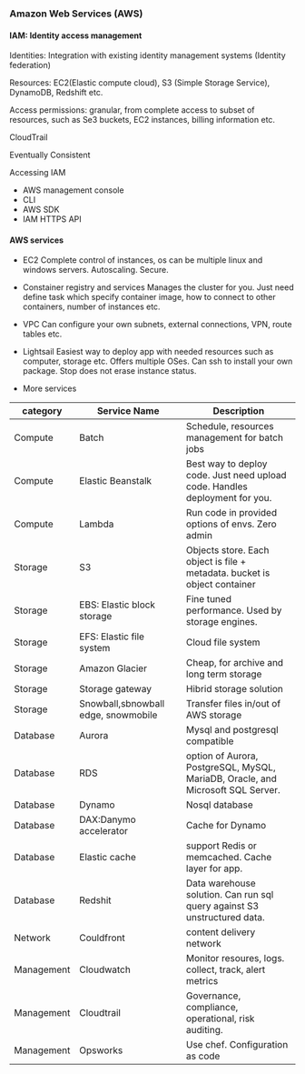 ### Amazon Web Services (AWS)
#### IAM: Identity access management
Identities: Integration with existing identity management systems (Identity federation)

Resources: EC2(Elastic compute cloud), S3 (Simple Storage Service), DynamoDB, Redshift etc.

Access permissions: granular, from complete access to subset of resources, such as Se3 buckets, EC2 instances, billing information etc.

CloudTrail

Eventually Consistent

Accessing IAM
* AWS management console
* CLI
* AWS SDK
* IAM HTTPS API

#### AWS services
* EC2
Complete control of instances, os can be multiple linux and windows servers. 
Autoscaling. Secure.

* Constainer registry and services
Manages the cluster for you. Just need define task which specify container image, 
how to connect to other containers, number of instances etc.

* VPC
Can configure your own subnets, external connections, VPN, route tables etc.

* Lightsail
Easiest way to deploy app with needed resources such as computer, storage etc.
Offers multiple OSes. Can ssh to install your own package. Stop does not erase
instance status.

* More services

 |category| Service Name | Description |
 |--------|--------------|----------------------------------------------|
 |Compute|Batch         |Schedule, resources management for batch jobs |
 |Compute|Elastic Beanstalk|Best way to deploy code. Just need upload code. Handles deployment for you.|
 |Compute|Lambda        |Run code in provided options of envs. Zero admin |
 |Storage|S3            |Objects store. Each object is file + metadata. bucket is object container|
 |Storage|EBS: Elastic block storage|Fine tuned performance. Used by storage engines.|
 |Storage|EFS: Elastic file system|Cloud file system|
 |Storage|Amazon Glacier|Cheap, for archive and long term storage|
 |Storage|Storage gateway|Hibrid storage solution|
 |Storage|Snowball,sbnowball edge, snowmobile|Transfer files in/out of AWS storage|
 |Database|Aurora|Mysql and postgresql compatible|
 |Database|RDS           |option of Aurora, PostgreSQL, MySQL, MariaDB, Oracle, and Microsoft SQL Server.|
 |Database|Dynamo       |Nosql database|
 |Database|DAX:Danymo accelerator|Cache for Dynamo|
 |Database|Elastic cache|support Redis or memcached. Cache layer for app.|
 |Database|Redshit      |Data warehouse solution. Can run sql query against S3 unstructured data.|
 |Network |Couldfront   |content delivery network|
 |Management|Cloudwatch |Monitor resoures, logs. collect, track, alert metrics|
 |Management|Cloudtrail |Governance, compliance, operational, risk auditing. |
 |Management|Opsworks   |Use chef. Configuration as code |


